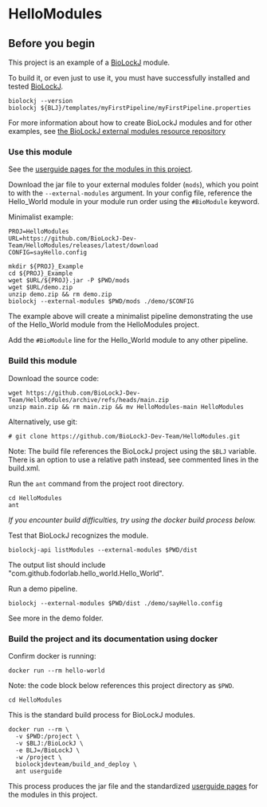 # HelloModules

## Before you begin

This project is an example of a [BioLockJ](https://github.com/BioLockJ-Dev-Team/BioLockJ) module. 

To build it, or even just to use it, you must have successfully installed and tested [BioLockJ](https://github.com/BioLockJ-Dev-Team/BioLockJ).
```
biolockj --version
biolockj ${BLJ}/templates/myFirstPipeline/myFirstPipeline.properties
```

For more information about how to create BioLockJ modules and for other examples, see [the BioLockJ external modules resource repository](https://github.com/BioLockJ-Dev-Team/blj_ext_modules)

### Use this module

See the [userguide pages for the modules in this project](mkdocs/docs/index.md).

Download the jar file to your external modules folder (`mods`), which you point to with the `--external-modules` argument.  In your config file, reference the Hello_World module in your module run order using the `#BioModule` keyword.

Minimalist example:
```
PROJ=HelloModules
URL=https://github.com/BioLockJ-Dev-Team/HelloModules/releases/latest/download
CONFIG=sayHello.config

mkdir ${PROJ}_Example
cd ${PROJ}_Example
wget $URL/${PROJ}.jar -P $PWD/mods
wget $URL/demo.zip
unzip demo.zip && rm demo.zip 
biolockj --external-modules $PWD/mods ./demo/$CONFIG
```
The example above will create a minimalist pipeline demonstrating the use of the Hello_World module from the HelloModules project.  

Add the `#BioModule` line for the Hello_World module to any other pipeline.

### Build this module

Download the source code:
```
wget https://github.com/BioLockJ-Dev-Team/HelloModules/archive/refs/heads/main.zip 
unzip main.zip && rm main.zip && mv HelloModules-main HelloModules
```

Alternatively, use git:
```
# git clone https://github.com/BioLockJ-Dev-Team/HelloModules.git
```

Note: The build file references the BioLockJ project using the `$BLJ` variable.
There is an option to use a relative path instead, see commented lines in the build.xml. 

Run the `ant` command from the project root directory.
```
cd HelloModules
ant
```

_If you encounter build difficulties, try using the docker build process below._

Test that BioLockJ recognizes the module.
```
biolockj-api listModules --external-modules $PWD/dist
```
The output list should include "com.github.fodorlab.hello_world.Hello_World".

Run a demo pipeline.
```
biolockj --external-modules $PWD/dist ./demo/sayHello.config
```

See more in the demo folder.

### Build the project and its documentation using docker
Confirm docker is running:
```
docker run --rm hello-world
```

Note: the code block below references this project directory as `$PWD`.
```
cd HelloModules
```

This is the standard build process for BioLockJ modules.
```
docker run --rm \
  -v $PWD:/project \
  -v $BLJ:/BioLockJ \
  -e BLJ=/BioLockJ \
  -w /project \
  biolockjdevteam/build_and_deploy \
  ant userguide
```

This process produces the jar file and the standardized [userguide pages](mkdocs/docs/index.md) for the modules in this project.
